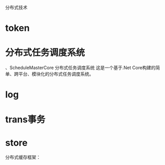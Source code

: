 分布式技术

# token
# 分布式任务调度系统
、ScheduleMasterCore 分布式任务调度系统
这是一个基于.Net Core构建的简单、跨平台、模块化的分布式任务调度系统。

# log

# trans事务
# store

分布式缓存框架：


